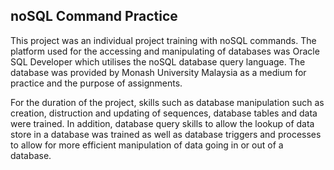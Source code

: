 ## noSQL Command Practice

This project was an individual project training with noSQL commands. The platform used for the accessing and manipulating of databases was Oracle SQL Developer which utilises the noSQL database query language. The database was provided by Monash University Malaysia as a medium for practice and the purpose of assignments. 

For the duration of the project, skills such as database manipulation such as creation, distruction and updating of sequences, database tables and data were trained. In addition, database query skills to allow the lookup of data store in a database was trained as well as database triggers and processes to allow for more efficient manipulation of data going in or out of a database. 
